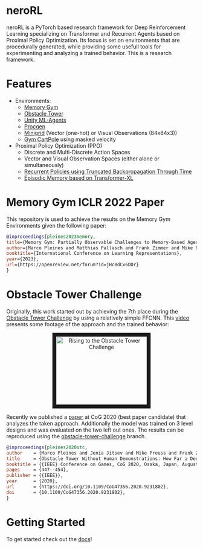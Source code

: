 # neroRL

neroRL is a PyTorch based research framework for Deep Reinforcement Learning specializing on Transformer and Recurrent Agents based on Proximal Policy Optimization.
Its focus is set on environments that are procedurally generated, while providing some usefull tools for experimenting and analyzing a trained behavior.
This is a research framework.

# Features
- Environments:
  - [Memory Gym](https://github.com/MarcoMeter/drl-memory-gym)
  - [Obstacle Tower](https://github.com/Unity-Technologies/obstacle-tower-env)
  - [Unity ML-Agents](https://github.com/Unity-Technologies/ml-agents)
  - [Procgen](https://github.com/openai/procgen)
  - [Minigrid](https://github.com/Farama-Foundation/Minigrid) (Vector (one-hot) or Visual Observations (84x84x3))
  - [Gym CartPole](https://github.com/openai/gym) using masked velocity
- Proximal Policy Optimization (PPO)
  - Discrete and Multi-Discrete Action Spaces
  - Vector and Visual Observation Spaces (either alone or simultaneously)
  - [Recurrent Policies using Truncated Backpropagation Through Time](https://github.com/MarcoMeter/recurrent-ppo-truncated-bptt)
  - [Episodic Memory based on Transformer-XL](https://github.com/MarcoMeter/episodic-transformer-memory-ppo)

# Memory Gym ICLR 2022 Paper

This repository is used to achieve the results on the Memory Gym Environments given the following paper:

```bibtex
@inproceedings{pleines2023memory,
title={Memory Gym: Partially Observable Challenges to Memory-Based Agents},
author={Marco Pleines and Matthias Pallasch and Frank Zimmer and Mike Preuss},
booktitle={International Conference on Learning Representations},
year={2023},
url={https://openreview.net/forum?id=jHc8dCx6DDr}
}
```

# Obstacle Tower Challenge
Originally, this work started out by achieving the 7th place during the [Obstacle Tower Challenge](https://blogs.unity3d.com/2019/08/07/announcing-the-obstacle-tower-challenge-winners-and-open-source-release/) by using a relatively simple FFCNN. This [video](https://www.youtube.com/watch?v=P2rBDHBHxcM) presents some footage of the approach and the trained behavior:

<p align="center"><a href="http://www.youtube.com/watch?feature=player_embedded&v=P2rBDHBHxcM
" target="_blank"><img src="http://img.youtube.com/vi/P2rBDHBHxcM/0.jpg" 
alt="Rising to the Obstacle Tower Challenge" width="240" height="180" border="10" /></a></p>

Recently we published a [paper](https://arxiv.org/abs/2004.00567) at CoG 2020 (best paper candidate) that analyzes the taken approach. Additionally the model was trained on 3 level designs and was evaluated on the two left out ones. The results can be reproduced using the [obstacle-tower-challenge](https://github.com/MarcoMeter/neroRL/tree/obstacle-tower-challenge) branch.

```bibtex
@inproceedings{pleines2020otc,
author    = {Marco Pleines and Jenia Jitsev and Mike Preuss and Frank Zimmer},
title     = {Obstacle Tower Without Human Demonstrations: How Far a Deep Feed-Forward Network Goes with Reinforcement Learning},
booktitle = {{IEEE} Conference on Games, CoG 2020, Osaka, Japan, August 24-27, 2020},
pages     = {447--454},
publisher = {{IEEE}},
year      = {2020},
url       = {https://doi.org/10.1109/CoG47356.2020.9231802},
doi       = {10.1109/CoG47356.2020.9231802},
}
```

# Getting Started

To get started check out the [docs](/docs/)!
